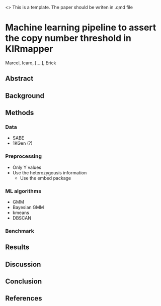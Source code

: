 <> This is a template. The paper should be writen in .qmd file
# Machine learning pipeline to assert the copy number threshold in KIRmapper
Marcel, Icaro, [....], Erick
## Abstract

## Background

## Methods

### Data
- SABE
- 1KGen (?)

### Preprocessing
- Only Y values
- Use the heterozygousis information
    - Use the embed package

### ML algorithms
- GMM
- Bayesian GMM
- kmeans
- DBSCAN

### Benchmark

## Results

## Discussion

## Conclusion

## References